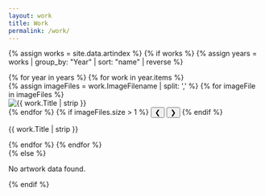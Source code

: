 ```yaml
---
layout: work
title: Work
permalink: /work/
---
```


{% assign works = site.data.artindex %}
{% if works %}
  {% assign years = works | group_by: "Year" | sort: "name" | reverse %}

  <div class="art-grid" id="art-grid">
    {% for year in years %}
      {% for work in year.items %}
        <div class="art-item" data-year="{{ year.name }}" onclick="openModal('{{ work.ImageFilename | escape }}', '{{ work.Title | escape }}', '{{ work.Material | escape }}', '{{ work.Dimensions | escape }}', '{{ work.Description | escape }}')">
          <div class="carousel">
            {% assign imageFiles = work.ImageFilename | split: ',' %}
            {% for imageFile in imageFiles %}
              <div class="carousel-item {% if forloop.first %}active{% endif %}">
                <img src="/assets/images/work images/{{ imageFile | strip }}" alt="{{ work.Title | strip }}" class="art-image" loading="lazy">
              </div>
            {% endfor %}
            {% if imageFiles.size > 1 %}
              <button class="carousel-arrow prev" onclick="moveCarousel(this, -1); event.stopPropagation();">&#10094;</button>
              <button class="carousel-arrow next" onclick="moveCarousel(this, 1); event.stopPropagation();">&#10095;</button>
            {% endif %}
          </div>
          <p class="art-title">{{ work.Title | strip }}</p>
        </div>
      {% endfor %}
    {% endfor %}
  </div>
{% else %}
  <p>No artwork data found.</p>
{% endif %}

<style>
  .home-button {
    font-size: 22px;
    font-weight: bold;
  }
</style>

<script>
  function updateYearOnScroll() {
    const items = document.querySelectorAll('.art-item');
    let currentYear = '';
    let scrollPosition = window.scrollY + window.innerHeight / 2;

    items.forEach(item => {
      const rect = item.getBoundingClientRect();
      const itemTop = rect.top + window.scrollY;
      const itemBottom = itemTop + rect.height;
      if (scrollPosition >= itemTop && scrollPosition <= itemBottom) {
        currentYear = item.getAttribute('data-year');
      }
    });

    const ticker = document.getElementById('year-ticker');
    if (ticker && currentYear) {
      ticker.textContent = currentYear;
      ticker.style.fontSize = '32px';
      ticker.style.fontWeight = 'bold';
    }
  }

  window.addEventListener('scroll', updateYearOnScroll);
  document.addEventListener('DOMContentLoaded', updateYearOnScroll);
</script>
